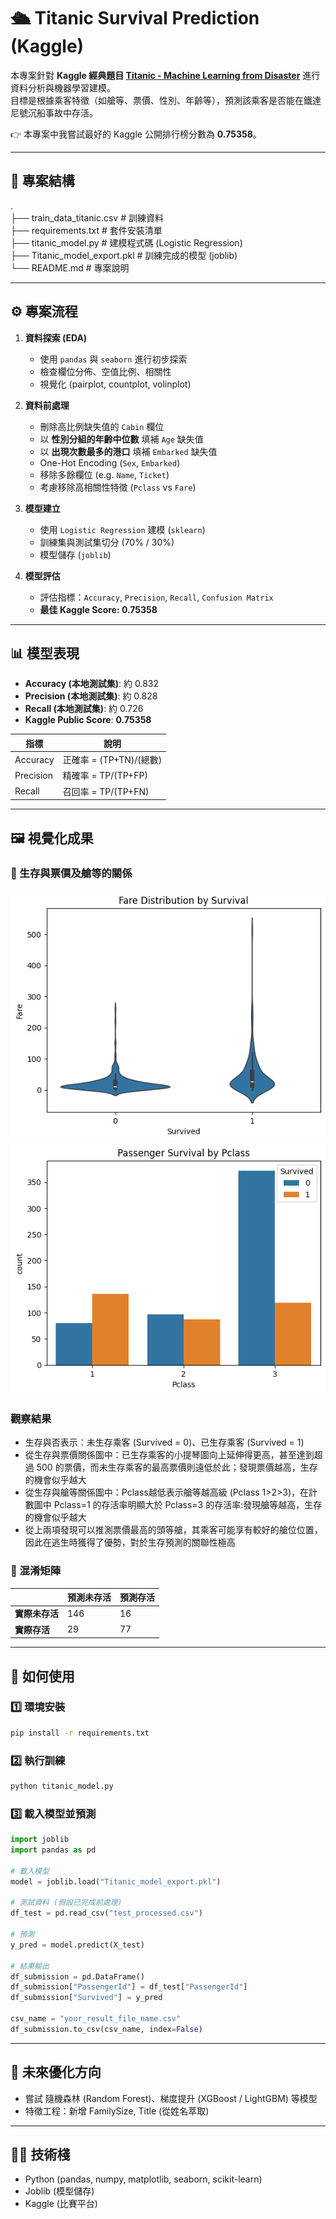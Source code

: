 # 🛳️ Titanic Survival Prediction (Kaggle)

本專案針對 **Kaggle 經典題目 [Titanic - Machine Learning from Disaster](https://www.kaggle.com/c/titanic)** 進行資料分析與機器學習建模。  
目標是根據乘客特徵（如艙等、票價、性別、年齡等），預測該乘客是否能在鐵達尼號沉船事故中存活。  

👉 本專案中我嘗試最好的 Kaggle 公開排行榜分數為 **0.75358**。

---

## 📂 專案結構

. <br>
├── train_data_titanic.csv # 訓練資料 <br>
├── requirements.txt # 套件安裝清單 <br>
├── titanic_model.py # 建模程式碼 (Logistic Regression) <br>
├── Titanic_model_export.pkl # 訓練完成的模型 (joblib) <br>
└── README.md # 專案說明 


---

## ⚙️ 專案流程

1. **資料探索 (EDA)**  
   - 使用 `pandas` 與 `seaborn` 進行初步探索  
   - 檢查欄位分佈、空值比例、相關性  
   - 視覺化 (pairplot, countplot, volinplot)

2. **資料前處理**
   - 刪除高比例缺失值的 `Cabin` 欄位  
   - 以 **性別分組的年齡中位數** 填補 `Age` 缺失值  
   - 以 **出現次數最多的港口** 填補 `Embarked` 缺失值  
   - One-Hot Encoding (`Sex`, `Embarked`)  
   - 移除多餘欄位 (e.g. `Name`, `Ticket`)  
   - 考慮移除高相關性特徵 (`Pclass` vs `Fare`)

3. **模型建立**
   - 使用 `Logistic Regression` 建模 (`sklearn`)  
   - 訓練集與測試集切分 (70% / 30%)  
   - 模型儲存 (`joblib`)

4. **模型評估**
   - 評估指標：`Accuracy`, `Precision`, `Recall`, `Confusion Matrix`  
   - **最佳 Kaggle Score: 0.75358**

---

## 📊 模型表現

- **Accuracy (本地測試集)**: 約 0.832
- **Precision (本地測試集)**: 約 0.828
- **Recall (本地測試集)**: 約 0.726
- **Kaggle Public Score**: **0.75358**

| 指標 | 說明 |
|------|------|
| Accuracy | 正確率 = (TP+TN)/(總數) |
| Precision | 精確率 = TP/(TP+FP) |
| Recall | 召回率 = TP/(TP+FN) |

---

## 🖼️ 視覺化成果

### 📌 生存與票價及艙等的關係
![Fare_vs_Survival](https://github.com/CarrieFu05/ML_Titanic-predict/blob/main/survived_fare.png)
![Pclass_vs_Survival](https://github.com/CarrieFu05/ML_Titanic-predict/blob/main/survived_pclass.png)

### 觀察結果
- 生存與否表示：未生存乘客 (Survived = 0)、已生存乘客 (Survived = 1)
- 從生存與票價關係圖中：已生存乘客的小提琴圖向上延伸得更高，甚至達到超過 500 的票價，而未生存乘客的最高票價則遠低於此；發現票價越高，生存的機會似乎越大
- 從生存與艙等關係圖中：Pclass越低表示艙等越高級 (Pclass 1>2>3)，在計數圖中 Pclass=1 的存活率明顯大於 Pclass=3 的存活率:發現艙等越高，生存的機會似乎越大
- 從上兩項發現可以推測票價最高的頭等艙，其乘客可能享有較好的艙位位置，因此在逃生時獲得了優勢，對於生存預測的關聯性極高


### 📌 混淆矩陣
|                | 預測未存活 | 預測存活 |
|----------------|------------|----------|
| **實際未存活** | 146        | 16       |
| **實際存活**   | 29         | 77       |

---

## 🚀 如何使用

### 1️⃣ 環境安裝
```bash
pip install -r requirements.txt
```

### 2️⃣ 執行訓練
```bash
python titanic_model.py
```

### 3️⃣ 載入模型並預測
```python
import joblib
import pandas as pd

# 載入模型
model = joblib.load("Titanic_model_export.pkl")

# 測試資料 (假設已完成前處理)
df_test = pd.read_csv("test_processed.csv")

# 預測
y_pred = model.predict(X_test)

# 結果輸出
df_submission = pd.DataFrame()
df_submission["PassengerId"] = df_test["PassengerId"]
df_submission["Survived"] = y_pred

csv_name = "your_result_file_name.csv"
df_submission.to_csv(csv_name, index=False)
```

---

## 🔮 未來優化方向
- 嘗試 隨機森林 (Random Forest)、梯度提升 (XGBoost / LightGBM) 等模型
- 特徵工程：新增 FamilySize, Title (從姓名萃取)

---

## 🧑‍💻 技術棧
- Python (pandas, numpy, matplotlib, seaborn, scikit-learn)
- Joblib (模型儲存)
- Kaggle (比賽平台)

